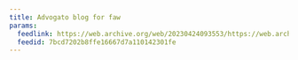```yaml
---
title: Advogato blog for faw
params:
  feedlink: https://web.archive.org/web/20230424093553/https://web.archive.org/web/20170628002504/http://www.advogato.org/person/faw/rss.xml
  feedid: 7bcd7202b8ffe16667d7a110142301fe
---
```

